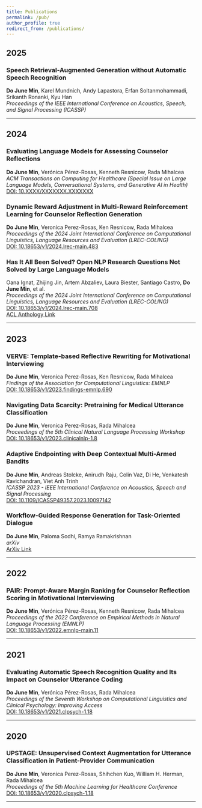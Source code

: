 ```yaml
---
title: Publications
permalink: /pub/
author_profile: true
redirect_from: /publications/
---
```


## 2025

### **Speech Retrieval-Augmented Generation without Automatic Speech Recognition**  
**Do June Min**, Karel Mundnich, Andy Lapastora, Erfan Soltanmohammadi, Srikanth Ronanki, Kyu Han  
*Proceedings of the IEEE International Conference on Acoustics, Speech, and Signal Processing (ICASSP)*  

---

## 2024

### **Evaluating Language Models for Assessing Counselor Reflections**  
**Do June Min**, Verónica Pérez-Rosas, Kenneth Resnicow, Rada Mihalcea  
*ACM Transactions on Computing for Healthcare (Special Issue on Large Language Models, Conversational Systems, and Generative AI in Health)*  
[DOI: 10.XXXX/XXXXXXX.XXXXXXX](https://doi.org/10.XXXX/XXXXXXX.XXXXXXX)  

### **Dynamic Reward Adjustment in Multi-Reward Reinforcement Learning for Counselor Reflection Generation**  
**Do June Min**, Veronica Perez-Rosas, Ken Resnicow, Rada Mihalcea  
*Proceedings of the 2024 Joint International Conference on Computational Linguistics, Language Resources and Evaluation (LREC-COLING)*  
[DOI: 10.18653/v1/2024.lrec-main.483](https://doi.org/10.18653/v1/2024.lrec-main.483)  

### **Has It All Been Solved? Open NLP Research Questions Not Solved by Large Language Models**  
Oana Ignat, Zhijing Jin, Artem Abzaliev, Laura Biester, Santiago Castro, **Do June Min**, et al.  
*Proceedings of the 2024 Joint International Conference on Computational Linguistics, Language Resources and Evaluation (LREC-COLING)*  
[DOI: 10.18653/v1/2024.lrec-main.708](https://doi.org/10.18653/v1/2024.lrec-main.708)  
[ACL Anthology Link](https://aclanthology.org/2024.lrec-main.708/)  

---

## 2023

### **VERVE: Template-based Reflective Rewriting for Motivational Interviewing**  
**Do June Min**, Veronica Perez-Rosas, Ken Resnicow, Rada Mihalcea  
*Findings of the Association for Computational Linguistics: EMNLP*  
[DOI: 10.18653/v1/2023.findings-emnlp.690](https://doi.org/10.18653/v1/2023.findings-emnlp.690)  

### **Navigating Data Scarcity: Pretraining for Medical Utterance Classification**  
**Do June Min**, Veronica Perez-Rosas, Rada Mihalcea  
*Proceedings of the 5th Clinical Natural Language Processing Workshop*  
[DOI: 10.18653/v1/2023.clinicalnlp-1.8](https://doi.org/10.18653/v1/2023.clinicalnlp-1.8)  

### **Adaptive Endpointing with Deep Contextual Multi-Armed Bandits**  
**Do June Min**, Andreas Stolcke, Anirudh Raju, Colin Vaz, Di He, Venkatesh Ravichandran, Viet Anh Trinh  
*ICASSP 2023 - IEEE International Conference on Acoustics, Speech and Signal Processing*  
[DOI: 10.1109/ICASSP49357.2023.10097142](https://doi.org/10.1109/ICASSP49357.2023.10097142)  

### **Workflow-Guided Response Generation for Task-Oriented Dialogue**  
**Do June Min**, Paloma Sodhi, Ramya Ramakrishnan  
*arXiv*  
[ArXiv Link](https://arxiv.org/abs/2311.08300)  

---

## 2022

### **PAIR: Prompt-Aware Margin Ranking for Counselor Reflection Scoring in Motivational Interviewing**  
**Do June Min**, Verónica Pérez-Rosas, Kenneth Resnicow, Rada Mihalcea  
*Proceedings of the 2022 Conference on Empirical Methods in Natural Language Processing (EMNLP)*  
[DOI: 10.18653/v1/2022.emnlp-main.11](https://doi.org/10.18653/v1/2022.emnlp-main.11)  

---

## 2021

### **Evaluating Automatic Speech Recognition Quality and Its Impact on Counselor Utterance Coding**  
**Do June Min**, Verónica Pérez-Rosas, Rada Mihalcea  
*Proceedings of the Seventh Workshop on Computational Linguistics and Clinical Psychology: Improving Access*  
[DOI: 10.18653/v1/2021.clpsych-1.18](https://doi.org/10.18653/v1/2021.clpsych-1.18)  

---

## 2020

### **UPSTAGE: Unsupervised Context Augmentation for Utterance Classification in Patient-Provider Communication**  
**Do June Min**, Veronica Perez-Rosas, Shihchen Kuo, William H. Herman, Rada Mihalcea  
*Proceedings of the 5th Machine Learning for Healthcare Conference*  
[DOI: 10.18653/v1/2020.clpsych-1.18](https://doi.org/10.18653/v1/2020.clpsych-1.18)  

---
